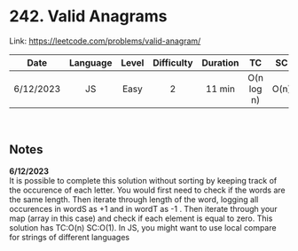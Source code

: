 # 242. Valid Anagrams

Link: https://leetcode.com/problems/valid-anagram/

| Date | Language | Level | Difficulty | Duration | TC | SC |
| :---: | :---: | :---: | :---: | :---: | :---: | :---: |
| 6/12/2023 | JS   | Easy | 2  | 11 min   | O(n log n)   | O(n)  |

<br>

## Notes

**6/12/2023** <br/>
It is possible to complete this solution without sorting by keeping track of the occurence of each letter. You would first need to check if the words are the same length. Then iterate through length of the word, logging all occurences in wordS as +1 and in wordT as -1 . Then iterate through your map (array in this case) and check if each element is equal to zero. This solution has TC:O(n) SC:O(1). In JS, you might want to use local compare for strings of different languages